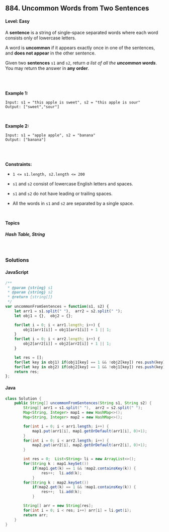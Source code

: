 ## 884. Uncommon Words from Two Sentences
#### Level: Easy


A **sentence** is a string of single-space separated words where each word consists only of lowercase letters.

A word is **uncommon** if it appears exactly once in one of the sentences, and **does not appear** in the other sentence.

Given two **sentences** `s1` and `s2`, return *a list of all the **uncommon words***. You may return the answer in **any order**.

<br><br>


**Example 1:** 

<!-- <img src="https://assets.leetcode.com/uploads/2020/01/09/sample_1_1684.png" width="560px"/>  <br>   -->

```
Input: s1 = "this apple is sweet", s2 = "this apple is sour"
Output: ["sweet","sour"]
```

<br> 


**Example 2:**

<!-- <img src="https://assets.leetcode.com/uploads/2020/01/09/sample_2_1684.png" width="420px"/>  <br>   -->

```
Input: s1 = "apple apple", s2 = "banana"
Output: ["banana"]
```

<br>


<!-- **Example 3:**

<!-- <img src="https://assets.leetcode.com/uploads/2020/01/15/sample_3_1684.png" width="540px"/>  <br>   

```
Input, Output, Explanation
```

<br>  -->


<br>

**Constraints:**

- `1 <= s1.length, s2.length <= 200`

- `s1` and `s2` consist of lowercase English letters and spaces.

- `s1` and `s2` do not have leading or trailing spaces.

- All the words in `s1` and `s2` are separated by a single space.  


<br>

**Topics** 

##### Hash Table, String


<br>

### Solutions

#### JavaScript
```javascript
/**
 * @param {string} s1
 * @param {string} s2
 * @return {string[]}
 */
var uncommonFromSentences = function(s1, s2) {
    let arr1 = s1.split(" "),  arr2 = s2.split(" ");
    let obj1 = {},  obj2 = {};

    for(let i = 0; i < arr1.length; i++) {
        obj1[arr1[i]] = obj1[arr1[i]] + 1 || 1;
    }
    for(let i = 0; i < arr2.length; i++) {
        obj2[arr2[i]] = obj2[arr2[i]] + 1 || 1;
    }

    let res = [];
    for(let key in obj1) if(obj1[key] == 1 && !obj2[key]) res.push(key); 
    for(let key in obj2) if(obj2[key] == 1 && !obj1[key]) res.push(key);
    return res; 
};
```

#### Java
```java
class Solution {
    public String[] uncommonFromSentences(String s1, String s2) {
        String[] arr1 = s1.split(" "),  arr2 = s2.split(" ");
        Map<String, Integer> map1 = new HashMap<>();
        Map<String, Integer> map2 = new HashMap<>();

        for(int i = 0; i < arr1.length; i++) {
            map1.put(arr1[i], map1.getOrDefault(arr1[i], 0)+1);
        }
        for(int i = 0; i < arr2.length; i++) {
            map2.put(arr2[i], map2.getOrDefault(arr2[i], 0)+1);
        }

        int res = 0;  List<String> li = new ArrayList<>();
        for(String k : map1.keySet()) 
            if(map1.get(k) == 1 && !map2.containsKey(k)) {
                res++;  li.add(k);
            } 
        for(String k : map2.keySet()) 
            if(map2.get(k) == 1 && !map1.containsKey(k)) {
                res++;  li.add(k); 
            }

        String[] arr = new String[res];
        for(int i = 0; i < res; i++) arr[i] = li.get(i);
        return arr;
    }
}
```